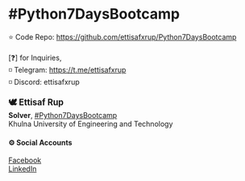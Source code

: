 # #Python7DaysBootcamp


⭐ Code Repo: https://github.com/ettisafxrup/Python7DaysBootcamp <br>
<br>
[❓] for Inquiries, <br>
◽ Telegram: https://t.me/ettisafxrup <br>
◽ Discord: ettisafxrup <br>



<big><b> 🕊 Ettisaf Rup</b></big><br>
<b>Solver</b>, <a href="">#Python7DaysBootcamp</a> <br>
Khulna University of Engineering and Technology
<br>
#### ⚙ Social Accounts
<a href="https://www.facebook.com/ettisafxrup" target="_blank">Facebook </a><br>
<a href="https://www.linkedin.com/in/ettisafxrup/" target="_blank"> LinkedIn</a>
